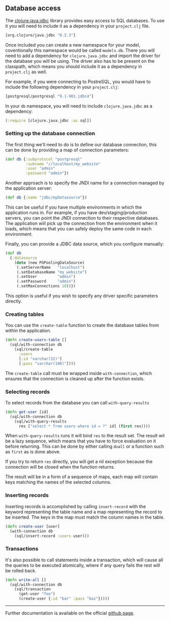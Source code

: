 ## Database access

The [clojure.java.jdbc](https://github.com/clojure/java.jdbc) library provides easy access to SQL databases.
To use it you will need to include it as a dependency in your `project.clj` file.

```clojure
[org.clojure/java.jdbc "0.2.3"]
```

Once included you can create a new namespace for your model, coventionally this namespace would be called `models.db`.
There you will need to add a dependency for `clojure.java.jdbc` and import the driver for the database you will be using.
The driver also has to be present on the classpath, which means you should include it as a dependency in `project.clj` as well.

For example, if you were connecting to PostreSQL, you would have to include the following dependency in your `project.clj`:

```clojure
[postgresql/postgresql "9.1-901.jdbc4"]
```

In your `db` namespace, you will need to include `clojure.java.jdbc` as a dependency:

```clojure
(:require [clojure.java.jdbc :as sql])
```

### Setting up the database connection

The first thing we'll need to do is to define our database connection, this can be done by providing a map of connection parameters:

```clojure
(def db {:subprotocol "postgresql"
         :subname "//localhost/my_website"
         :user "admin"
         :password "admin"})
```

Another approach is to specify the JNDI name for a connection managed by the application server:

```clojure
(def db {:name "jdbc/myDatasource"})
```

This can be useful if you have multiple environments in which the application runs in. For example,
if you have dev/staging/production servers, you can point the JNDI connection to their respective databases. 
The application will pick up the connection from the environment when it loads, which means that you can
safely deploy the same code in each environment.

Finally, you can provide a JDBC data source, which you configure manually:

```clojure
(def db
  {:datasource
    (doto (new PGPoolingDataSource)
     (.setServerName   "localhost")
     (.setDatabaseName "my_website")
     (.setUser         "admin")
     (.setPassword     "admin")
     (.setMaxConnections 10))})
```

This option is useful if you wish to specify any driver specific parameters directly.


### Creating tables

You can use the `create-table` function to create the database tables from within the application.

```clojure
(defn create-users-table []
  (sql/with-connection db
    (sql/create-table 
      :users
      [:id "varchar(32)"]      
      [:pass "varchar(100)"])))
```

The `create-table` call must be wrapped inside `with-connection`, which ensures that the connection
is cleaned up after the function exists.

### Selecting records

To select records from the database you can call `with-query-results` 

```clojure
(defn get-user [id]
  (sql/with-connection db
    (sql/with-query-results 
      res ["select * from users where id = ?" id] (first res))))
``` 

When `with-query-results` runs it will bind `res` to the result set. The result wil be
a lazy sequence, which means that you have to force evaluation on it before returning.
This can be done by either calling `doall` or a function such as `first` as is done above.

If you try to return `res` directly, you will get a nil exception because the connection
will be closed when the function returns.


The result will be in a form of a sequence of maps, each map will contain keys matching 
the names of the selected columns.

### Inserting records

Inserting records is accomplished by calling `insert-record` with the keyword representing the
table name and a map representing the record to be inserted. The keys in the map must match
the column names in the table. 

```clojure
(defn create-user [user]
  (with-connection db     
    (sql/insert-record :users user)))
``` 

### Transactions

It's also possible to call statements inside a transaction, which will cause all the queries
to be executed atomically, where if any query fails the rest will be rolled back.

```clojure
(defn write-all []
  (sql/with-connection db
    (sql/transaction
      (get-user "foo")
      (create-user {:id "bar" :pass "baz"}))))
```

***

Further documentation is available on the official [github page](https://github.com/clojure/java.jdbc/tree/master/doc/clojure/java/jdbc).